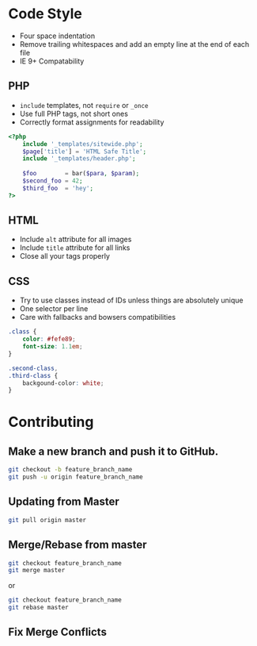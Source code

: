 # Code Style

 - Four space indentation
 - Remove trailing whitespaces and add an empty line at the end of each file
 - IE 9+ Compatability
 
## PHP
 - `include` templates, not `require` or `_once`
 - Use full PHP tags, not short ones
 - Correctly format assignments for readability

```php
<?php
    include '_templates/sitewide.php';
    $page['title'] = 'HTML Safe Title';
    include '_templates/header.php';
    
    $foo        = bar($para, $param);
    $second_foo = 42;
    $third_foo  = 'hey';
?>
```

## HTML
 - Include `alt` attribute for all images
 - Include `title` attribute for all links
 - Close all your tags properly
 
## CSS
 - Try to use classes instead of IDs unless things are absolutely unique
 - One selector per line
 - Care with fallbacks and bowsers compatibilities
```css
.class {
    color: #fefe89;
    font-size: 1.1em;
}

.second-class,
.third-class {
    backgound-color: white;
}
```

# Contributing

## Make a new branch and push it to GitHub.
```bash
git checkout -b feature_branch_name
git push -u origin feature_branch_name
```
## Updating from Master
```bash
git pull origin master
```
## Merge/Rebase from master
```bash
git checkout feature_branch_name
git merge master
```
or
```bash
git checkout feature_branch_name
git rebase master
```
## Fix Merge Conflicts

